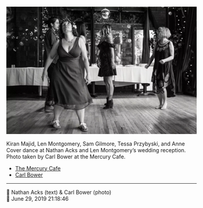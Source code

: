 ![Kiran Majid, Len Montgomery, Sam Gilmore, Tessa Przybyski, and Anne Cover dance](assets/5dd5e8c97636c56565f49c936f6674da.webp)

Kiran Majid, Len Montgomery, Sam Gilmore, Tessa Przybyski, and Anne Cover dance at Nathan Acks and Len Montgomery’s wedding reception. Photo taken by Carl Bower at the Mercury Cafe.

* [The Mercury Cafe](http://mercurycafe.com)
* [Carl Bower](https://carlbowerphotos.com)

- - - -

<span aria-hidden="true">👥</span> Nathan Acks (text) & Carl Bower (photo)  
<span aria-hidden="true">📅</span> June 29, 2019 21:18:46

